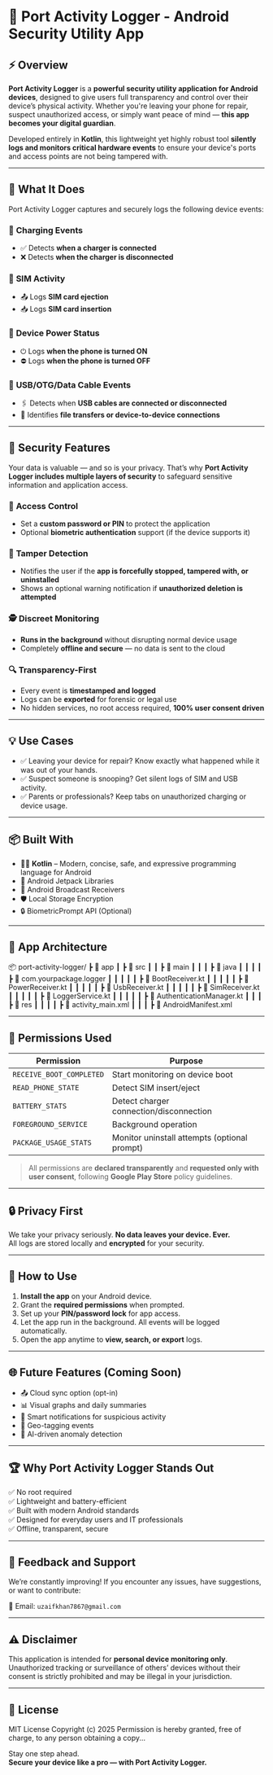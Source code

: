 # 🔐 Port Activity Logger - Android Security Utility App

## ⚡ Overview

**Port Activity Logger** is a **powerful security utility application for Android devices**, designed to give users full transparency and control over their device’s physical activity. Whether you're leaving your phone for repair, suspect unauthorized access, or simply want peace of mind — **this app becomes your digital guardian**.

Developed entirely in **Kotlin**, this lightweight yet highly robust tool **silently logs and monitors critical hardware events** to ensure your device's ports and access points are not being tampered with.

---

## 📲 What It Does

Port Activity Logger captures and securely logs the following device events:

### 🔌 **Charging Events**
- ✅ Detects **when a charger is connected**
- ❌ Detects **when the charger is disconnected**

### 📶 **SIM Activity**
- 📤 Logs **SIM card ejection**
- 📥 Logs **SIM card insertion**

### 🔄 **Device Power Status**
- ⏻ Logs **when the phone is turned ON**
- ⛔ Logs **when the phone is turned OFF**

### 🔗 **USB/OTG/Data Cable Events**
- 🖇️ Detects when **USB cables are connected or disconnected**
- 🔄 Identifies **file transfers or device-to-device connections**

---

## 🔐 Security Features

Your data is valuable — and so is your privacy. That’s why **Port Activity Logger includes multiple layers of security** to safeguard sensitive information and application access.

### 🧩 **Access Control**
- Set a **custom password or PIN** to protect the application
- Optional **biometric authentication** support (if the device supports it)

### 🚨 **Tamper Detection**
- Notifies the user if the **app is forcefully stopped, tampered with, or uninstalled**
- Shows an optional warning notification if **unauthorized deletion is attempted**

### 🕵️ **Discreet Monitoring**
- **Runs in the background** without disrupting normal device usage
- Completely **offline and secure** — no data is sent to the cloud

### 🔍 **Transparency-First**
- Every event is **timestamped and logged**
- Logs can be **exported** for forensic or legal use
- No hidden services, no root access required, **100% user consent driven**

---

## 💡 Use Cases

- ✅ Leaving your device for repair? Know exactly what happened while it was out of your hands.
- ✅ Suspect someone is snooping? Get silent logs of SIM and USB activity.
- ✅ Parents or professionals? Keep tabs on unauthorized charging or device usage.

---

## 📦 Built With

- 👨‍💻 **Kotlin** – Modern, concise, safe, and expressive programming language for Android
- 🧰 Android Jetpack Libraries
- 🔄 Android Broadcast Receivers
- 🛡️ Local Storage Encryption
- 🔒 BiometricPrompt API (Optional)

---

## 📁 App Architecture
📦 port-activity-logger/
┣ 📂 app
┃ ┣ 📂 src
┃ ┃ ┣ 📂 main
┃ ┃ ┃ ┣ 📂 java
┃ ┃ ┃ ┃ ┣ 📂 com.yourpackage.logger
┃ ┃ ┃ ┃ ┃ ┣ 📄 BootReceiver.kt
┃ ┃ ┃ ┃ ┃ ┣ 📄 PowerReceiver.kt
┃ ┃ ┃ ┃ ┃ ┣ 📄 UsbReceiver.kt
┃ ┃ ┃ ┃ ┃ ┣ 📄 SimReceiver.kt
┃ ┃ ┃ ┃ ┃ ┣ 📄 LoggerService.kt
┃ ┃ ┃ ┃ ┃ ┣ 📄 AuthenticationManager.kt
┃ ┃ ┃ ┣ 📂 res
┃ ┃ ┃ ┃ ┣ 📄 activity_main.xml
┃ ┃ ┃ ┣ 📄 AndroidManifest.xml


---

## 🔧 Permissions Used

| Permission | Purpose |
|-----------|---------|
| `RECEIVE_BOOT_COMPLETED` | Start monitoring on device boot |
| `READ_PHONE_STATE` | Detect SIM insert/eject |
| `BATTERY_STATS` | Detect charger connection/disconnection |
| `FOREGROUND_SERVICE` | Background operation |
| `PACKAGE_USAGE_STATS` | Monitor uninstall attempts (optional prompt) |

> All permissions are **declared transparently** and **requested only with user consent**, following **Google Play Store** policy guidelines.

---

## 🔒 Privacy First

We take your privacy seriously. **No data leaves your device. Ever.**  
All logs are stored locally and **encrypted** for your security.

---

## 🚀 How to Use

1. **Install the app** on your Android device.
2. Grant the **required permissions** when prompted.
3. Set up your **PIN/password lock** for app access.
4. Let the app run in the background. All events will be logged automatically.
5. Open the app anytime to **view, search, or export** logs.

---

## 🌐 Future Features (Coming Soon)

- 📤 Cloud sync option (opt-in)
- 📊 Visual graphs and daily summaries
- 🔔 Smart notifications for suspicious activity
- 📍 Geo-tagging events
- 🧠 AI-driven anomaly detection

---

## 🏆 Why Port Activity Logger Stands Out

✅ No root required  
✅ Lightweight and battery-efficient  
✅ Built with modern Android standards  
✅ Designed for everyday users and IT professionals  
✅ Offline, transparent, secure

---

## 📧 Feedback and Support

We’re constantly improving! If you encounter any issues, have suggestions, or want to contribute:

📩 Email: `uzaifkhan7867@gmail.com`  


---

## ⚠️ Disclaimer

This application is intended for **personal device monitoring only**. Unauthorized tracking or surveillance of others’ devices without their consent is strictly prohibited and may be illegal in your jurisdiction.

---

## 📜 License

MIT License
Copyright (c) 2025
Permission is hereby granted, free of charge, to any person obtaining a copy...


Stay one step ahead.  
**Secure your device like a pro — with Port Activity Logger.**

